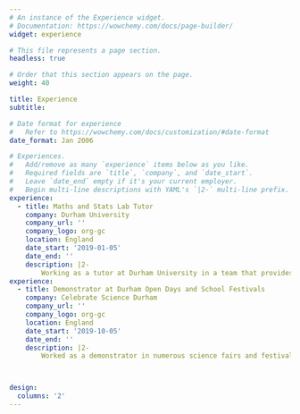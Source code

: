 ```yaml
---
# An instance of the Experience widget.
# Documentation: https://wowchemy.com/docs/page-builder/
widget: experience

# This file represents a page section.
headless: true

# Order that this section appears on the page.
weight: 40

title: Experience
subtitle:

# Date format for experience
#   Refer to https://wowchemy.com/docs/customization/#date-format
date_format: Jan 2006

# Experiences.
#   Add/remove as many `experience` items below as you like.
#   Required fields are `title`, `company`, and `date_start`.
#   Leave `date_end` empty if it's your current employer.
#   Begin multi-line descriptions with YAML's `|2-` multi-line prefix.
experience:
  - title: Maths and Stats Lab Tutor
    company: Durham University 
    company_url: ''
    company_logo: org-gc
    location: England
    date_start: '2019-01-05'
    date_end: ''
    description: |2-
        Working as a tutor at Durham University in a team that provides help in mathematics an        d statistics to undergraduates of all departments.
experience:
  - title: Demonstrator at Durham Open Days and School Festivals
    company: Celebrate Science Durham 
    company_url: ''
    company_logo: org-gc
    location: England
    date_start: '2019-10-05'
    date_end: ''
    description: |2-
        Worked as a demonstrator in numerous science fairs and festivals, doing science outrea        ch for kids and young adults of ages ranging from 8 to 18 years old. Some of the event        s include Celebrate Science, School Science Festival (both held in Durham City) and nu        merous open days for the university’s perspective students.



design:
  columns: '2'
---
```


